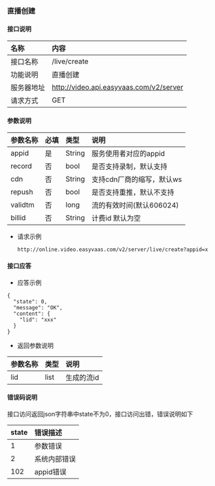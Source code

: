 ### 直播创建
#### 接口说明

| 名称 | 内容 |
|:--|:--|
| 接口名称     | /live/create |
| 功能说明|   直播创建  |
| 服务器地址| http://video.api.easyvaas.com/v2/server |
| 请求方式| GET |

#### 参数说明

| 参数名称        | 必填           | 类型 |说明 |
|:--|:--|:--|:--|
| appid      | 是 | String | 服务使用者对应的appid |
| record      | 否 | bool | 是否支持录制，默认支持 |
| cdn      | 否 | String | 支持cdn厂商的缩写，默认ws |
| repush      | 否 | bool | 是否支持重推，默认不支持 |
| validtm      | 否 | long | 流的有效时间(默认606024) |
| billid      | 否 | String | 计费id 默认为空 |


* 请求示例

	```
	http://online.video.easyvaas.com/v2/server/live/create?appid=x

	```

#### 接口应答

* 应答示例

```
{
  "state": 0,
  "message": "OK",
  "content": {
    "lid": "xxx"
  }
}
```

* 返回参数说明

| 参数名称        | 类型 |说明 |
|:--|:--|:--|
|lid |list | 生成的流id|


#### 错误码说明
接口访问返回json字符串中state不为0，接口访问出错，错误说明如下

| state        | 错误描述           |
|:--|:--|
| 1     | 参数错误 |
| 2     | 系统内部错误 |
| 102   | appid错误 |
